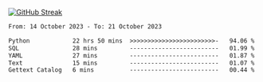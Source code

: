 [![GitHub Streak](https://streak-stats.demolab.com?user=renren-017&theme=sea&hide_border=true&background=DD272700)](https://git.io/streak-stats)

<!--START_SECTION:waka-->

```txt
From: 14 October 2023 - To: 21 October 2023

Python            22 hrs 50 mins  >>>>>>>>>>>>>>>>>>>>>>>>-   94.06 %
SQL               28 mins         -------------------------   01.99 %
YAML              27 mins         -------------------------   01.87 %
Text              15 mins         -------------------------   01.07 %
Gettext Catalog   6 mins          -------------------------   00.44 %
```

<!--END_SECTION:waka-->
